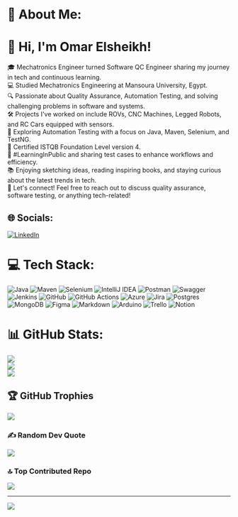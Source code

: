 # 💫 About Me:
# 👋 Hi, I'm Omar Elsheikh!
🎓 Mechatronics Engineer turned Software QC Engineer sharing my journey in tech and continuous learning.<br/>
💻 Studied Mechatronics Engineering at Mansoura University, Egypt.<br/>
🔍 Passionate about Quality Assurance, Automation Testing, and solving challenging problems in software and systems.<br/>
🛠 Projects I've worked on include ROVs, CNC Machines, Legged Robots, and RC Cars equipped with sensors.<br/>
📝 Exploring Automation Testing with a focus on Java, Maven, Selenium, and TestNG.<br/>
📜 Certified ISTQB Foundation Level version 4.<br/>
🌟 #LearningInPublic and sharing test cases to enhance workflows and efficiency.<br/>
📚 Enjoying sketching ideas, reading inspiring books, and staying curious about the latest trends in tech.<br/>
📩 Let's connect! Feel free to reach out to discuss quality assurance, software testing, or anything tech-related!

## 🌐 Socials:
[![LinkedIn](https://img.shields.io/badge/LinkedIn-%230077B5.svg?logo=linkedin&logoColor=white)](https://linkedin.com/in/https://www.linkedin.com/in/omar-elsheikh1999/) 

# 💻 Tech Stack:
![Java](https://img.shields.io/badge/java-%23ED8B00.svg?style=for-the-badge&logo=openjdk&logoColor=white) ![Maven](https://img.shields.io/badge/maven-%23C71A36.svg?style=for-the-badge&logo=apachemaven&logoColor=white) ![Selenium](https://img.shields.io/badge/selenium-%23009639.svg?style=for-the-badge&logo=selenium&logoColor=white) ![IntelliJ IDEA](https://img.shields.io/badge/IntelliJ%20IDEA-000000?style=for-the-badge&logo=intellij-idea&logoColor=white) ![Postman](https://img.shields.io/badge/Postman-FF6C37?style=for-the-badge&logo=postman&logoColor=white) ![Swagger](https://img.shields.io/badge/-Swagger-%23Clojure?style=for-the-badge&logo=swagger&logoColor=white) ![Jenkins](https://img.shields.io/badge/jenkins-%232C5263.svg?style=for-the-badge&logo=jenkins&logoColor=white) ![GitHub](https://img.shields.io/badge/github-%23121011.svg?style=for-the-badge&logo=github&logoColor=white) ![GitHub Actions](https://img.shields.io/badge/github%20actions-%232671E5.svg?style=for-the-badge&logo=githubactions&logoColor=white) ![Azure](https://img.shields.io/badge/azure-%230072C6.svg?style=for-the-badge&logo=microsoftazure&logoColor=white) ![Jira](https://img.shields.io/badge/jira-%230A0FFF.svg?style=for-the-badge&logo=jira&logoColor=white) ![Postgres](https://img.shields.io/badge/postgres-%23316192.svg?style=for-the-badge&logo=postgresql&logoColor=white) ![MongoDB](https://img.shields.io/badge/MongoDB-%234ea94b.svg?style=for-the-badge&logo=mongodb&logoColor=white) ![Figma](https://img.shields.io/badge/figma-%23F24E1E.svg?style=for-the-badge&logo=figma&logoColor=white) ![Markdown](https://img.shields.io/badge/markdown-%230000FF.svg?style=for-the-badge&logo=markdown&logoColor=white) ![Arduino](https://img.shields.io/badge/-Arduino-00979D?style=for-the-badge&logo=Arduino&logoColor=white) ![Trello](https://img.shields.io/badge/Trello-%23026AA7.svg?style=for-the-badge&logo=Trello&logoColor=white) ![Notion](https://img.shields.io/badge/Notion-%23000000.svg?style=for-the-badge&logo=notion&logoColor=white)

# 📊 GitHub Stats:
![](https://github-readme-stats.vercel.app/api?username=OmarElsheikh1&theme=dark&hide_border=false&include_all_commits=false&count_private=false)<br/>
![](https://github-readme-streak-stats.herokuapp.com/?user=OmarElsheikh1&theme=dark&hide_border=false)<br/>
![](https://github-readme-stats.vercel.app/api/top-langs/?username=OmarElsheikh1&theme=dark&hide_border=false&include_all_commits=false&count_private=false&layout=compact)

## 🏆 GitHub Trophies
![](https://github-profile-trophy.vercel.app/?username=OmarElsheikh1&theme=radical&no-frame=false&no-bg=false&margin-w=4)

### ✍️ Random Dev Quote
![](https://quotes-github-readme.vercel.app/api?type=horizontal&theme=radical)

### 🔝 Top Contributed Repo
![](https://github-contributor-stats.vercel.app/api?username=OmarElsheikh1&limit=5&theme=dark&combine_all_yearly_contributions=true)

---
[![](https://visitcount.itsvg.in/api?id=OmarElsheikh1&icon=0&color=0)](https://visitcount.itsvg.in)

<!-- Proudly created with GPRM ( https://gprm.itsvg.in ) -->
